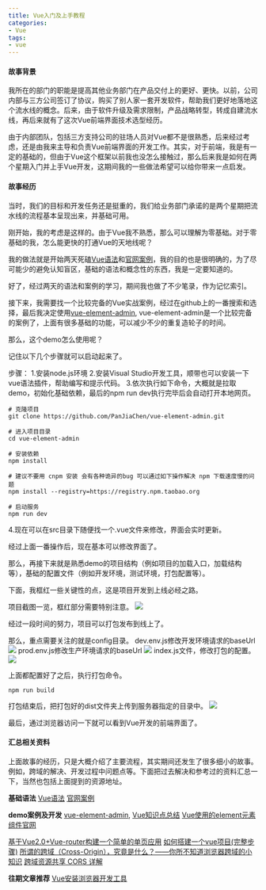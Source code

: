 ```yaml
---
title: Vue入门及上手教程
categories: 
- Vue
tags:
- vue
---
```

#### 故事背景
我所在的部门的职能是提高其他业务部门在产品交付上的更好、更快。以前，公司内部与三方公司签订了协议，购买了别人家一套开发软件，帮助我们更好地落地这个流水线的概念。后来，由于软件升级及需求限制，产品战略转型，转成自建流水线，再后来就有了这次Vue前端界面技术选型经历。

由于内部团队，包括三方支持公司的驻场人员对Vue都不是很熟悉，后来经过考虑，还是由我来主导和负责Vue前端界面的开发工作。其实，对于前端，我是有一定的基础的，但由于Vue这个框架以前我也没怎么接触过，那么后来我是如何在两个星期入门并上手Vue开发，这期间我的一些做法希望可以给你带来一点启发。

#### 故事经历

当时，我们的目标和开发任务还是挺重的，我们给业务部门承诺的是两个星期把流水线的流程基本呈现出来，并基础可用。

刚开始，我的考虑是这样的。由于Vue我不熟悉，那么可以理解为零基础。对于零基础的我，怎么能更快的打通Vue的天地线呢？

我的做法就是开始两天死磕[Vue语法](https://www.runoob.com/vue2/vue-tutorial.html)和[官网案例](https://cn.vuejs.org/v2/guide/)，我的目的也是很明确的，为了尽可能少的避免认知盲区，基础的语法和概念性的东西，我是一定要知道的。

好了，经过两天的语法和案例的学习，期间我也做了不少笔录，作为记忆索引。

接下来，我需要找一个比较完备的Vue实战案例，经过在github上的一番搜索和选择，最后我决定使用[vue-element-admin](https://github.com/PanJiaChen/vue-element-admin/blob/master/README.zh-CN.md), vue-element-admin是一个比较完备的案例了，上面有很多基础的功能，可以减少不少的重复造轮子的时间。

那么，这个demo怎么使用呢？

记住以下几个步骤就可以启动起来了。

步骤：
1.安装node.js环境
2.安装Visual Studio开发工具，顺带也可以安装一下vue语法插件，帮助编写和提示代码。
3.依次执行如下命令，大概就是拉取demo，初始化基础依赖，最后的npm run dev执行完毕后会自动打开本地网页。
```
# 克隆项目
git clone https://github.com/PanJiaChen/vue-element-admin.git

# 进入项目目录
cd vue-element-admin

# 安装依赖
npm install

# 建议不要用 cnpm 安装 会有各种诡异的bug 可以通过如下操作解决 npm 下载速度慢的问题
npm install --registry=https://registry.npm.taobao.org

# 启动服务
npm run dev
```
4.现在可以在src目录下随便找一个.vue文件来修改，界面会实时更新。

经过上面一番操作后，现在基本可以修改界面了。

那么，再接下来就是熟悉demo的项目结构（例如项目的加载入口，加载结构等），基础的配置文件（例如开发环境，测试环境，打包配置等）。

下面，我框红一些关键性的点，这是项目开发到上线必经之路。

项目截图一览，框红部分需要特别注意。
![](https://upload-images.jianshu.io/upload_images/2405826-557b7698b063a7b1.png?imageMogr2/auto-orient/strip%7CimageView2/2/w/1240)

经过一段时间的努力，项目可以打包发布到线上了。

那么，重点需要关注的就是config目录。
dev.env.js修改开发环境请求的baseUrl
![](https://upload-images.jianshu.io/upload_images/2405826-a68225176e7c879b.png?imageMogr2/auto-orient/strip%7CimageView2/2/w/1240)
prod.env.js修改生产环境请求的baseUrl
![](https://upload-images.jianshu.io/upload_images/2405826-ddbf5929912f538a.png?imageMogr2/auto-orient/strip%7CimageView2/2/w/1240)
index.js文件，修改打包的配置。
![](https://upload-images.jianshu.io/upload_images/2405826-18b592f339ae5169.png?imageMogr2/auto-orient/strip%7CimageView2/2/w/1240)

上面都配置好了之后，执行打包命令。
```
npm run build
```
打包结束后，把打包好的dist文件夹上传到服务器指定的目录中。
![](https://upload-images.jianshu.io/upload_images/2405826-69cea5da75e567ee.png?imageMogr2/auto-orient/strip%7CimageView2/2/w/1240)

最后，通过浏览器访问一下就可以看到Vue开发的前端界面了。

#### 汇总相关资料
上面故事的经历，只是大概介绍了主要流程，其实期间还发生了很多细小的故事。例如，跨域的解决、开发过程中问题点等。下面把过去解决和参考过的资料汇总一下，当然也包括上面提到的资源地址。

**基础语法**
[Vue语法](https://www.runoob.com/vue2/vue-tutorial.html)
[官网案例](https://cn.vuejs.org/v2/guide/)

**demo案例及开发**
[vue-element-admin](https://github.com/PanJiaChen/vue-element-admin/blob/master/README.zh-CN.md), 
[Vue知识点总结](https://github.com/sunseekers/Vue)
[Vue使用的element元素组件官网](https://element.faas.ele.me/#/zh-CN/component/button)

[基于Vue2.0+Vue-router构建一个简单的单页应用](https://www.cnblogs.com/fozero/p/6185492.html)
[如何搭建一个vue项目(完整步骤)](http://www.cnblogs.com/haitaoli/p/10304193.html)
[所谓的跨域（Cross-Origin），究竟是什么？——你所不知道浏览器跨域的小知识](https://blog.csdn.net/u011037503/article/details/78025072)
[跨域资源共享 CORS 详解](http://www.ruanyifeng.com/blog/2016/04/cors.html)

**往期文章推荐**
[Vue安装浏览器开发工具](https://huangweicai.github.io/2019/05/12/Vue%E5%AE%89%E8%A3%85%E6%B5%8F%E8%A7%88%E5%99%A8%E5%BC%80%E5%8F%91%E5%B7%A5%E5%85%B7/)

